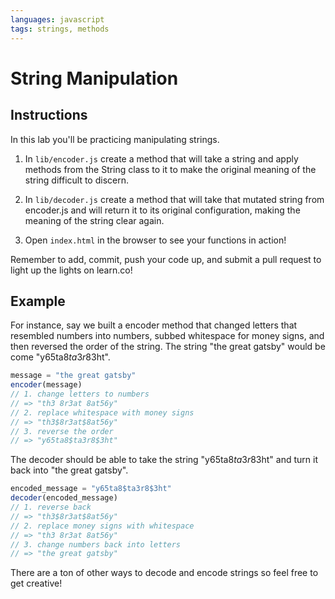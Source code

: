 ```yaml
---
languages: javascript
tags: strings, methods
---
```


# String Manipulation

## Instructions

In this lab you'll be practicing manipulating strings.

1. In `lib/encoder.js` create a method that will take a string and apply methods from the String class to it to make the original meaning of the string difficult to discern.

2. In `lib/decoder.js` create a method that will take that mutated string from encoder.js and will return it to its original configuration, making the meaning of the string clear again.

3. Open `index.html` in the browser to see your functions in action!

Remember to add, commit, push your code up, and submit a pull request to light up the lights on learn.co!

## Example

For instance, say we built a encoder method that changed letters that resembled numbers into numbers, subbed whitespace for money signs, and then reversed the order of the string. The string "the great gatsby" would be come "y65ta8$ta3r8$3ht".

```javascript
message = "the great gatsby"
encoder(message)
// 1. change letters to numbers
// => "th3 8r3at 8at56y"
// 2. replace whitespace with money signs
// => "th3$8r3at$8at56y"
// 3. reverse the order
// => "y65ta8$ta3r8$3ht"
```

The decoder should be able to take the string "y65ta8$ta3r8$3ht" and turn it back into "the great gatsby".

```javascript
encoded_message = "y65ta8$ta3r8$3ht"
decoder(encoded_message)
// 1. reverse back
// => "th3$8r3at$8at56y"
// 2. replace money signs with whitespace
// => "th3 8r3at 8at56y"
// 3. change numbers back into letters
// => "the great gatsby"
```

There are a ton of other ways to decode and encode strings so feel free to get creative!
